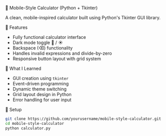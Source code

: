 🧮 Mobile-Style Calculator (Python + Tkinter)

A clean, mobile-inspired calculator built using Python's Tkinter GUI library.

🚀 Features

- Fully functional calculator interface
- Dark mode toggle 🌙 / ☀️
- Backspace (⌫) functionality
- Handles invalid expressions and divide-by-zero
- Responsive button layout with grid system

🧠 What I Learned

- GUI creation using `tkinter`
- Event-driven programming
- Dynamic theme switching
- Grid layout design in Python
- Error handling for user input

🔧 Setup

```bash
git clone https://github.com/yourusername/mobile-style-calculator.git
cd mobile-style-calculator
python calculator.py

